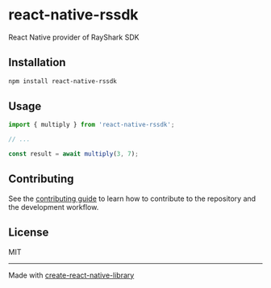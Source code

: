 # react-native-rssdk

React Native provider of RayShark SDK

## Installation

```sh
npm install react-native-rssdk
```

## Usage


```js
import { multiply } from 'react-native-rssdk';

// ...

const result = await multiply(3, 7);
```


## Contributing

See the [contributing guide](CONTRIBUTING.md) to learn how to contribute to the repository and the development workflow.

## License

MIT

---

Made with [create-react-native-library](https://github.com/callstack/react-native-builder-bob)
